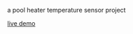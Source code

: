 a pool heater temperature sensor project

[live demo](https://strangesast.github.io/pool-temp-sensor/)
